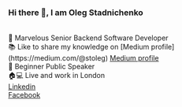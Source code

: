 ### Hi there 👋, I am Oleg Stadnichenko
<br />
🚀 Marvelous Senior Backend Software Developer<br />
📚 Like to share my knowledge on [Medium profile](https://medium.com/@stoleg) <a href="https://medium.com/@stoleg">Medium profile</a><br />
🎤 Beginner Public Speaker<br />
🏠💻 Live and work in London<br />
<a href="https://www.linkedin.com/in/oleg-stadnichenko/">Linkedin</a><br />
<a href="https://www.facebook.com/oleg.sta/">Facebook</a><br />

<!--
**oleg-sta/oleg-sta** is a ✨ _special_ ✨ repository because its `README.md` (this file) appears on your GitHub profile.

Here are some ideas to get you started:

- 🔭 I’m currently working on ...
- 🌱 I’m currently learning ...
- 👯 I’m looking to collaborate on ...
- 🤔 I’m looking for help with ...
- 💬 Ask me about ...
- 📫 How to reach me: ...
- 😄 Pronouns: ...
- ⚡ Fun fact: ...
-->
